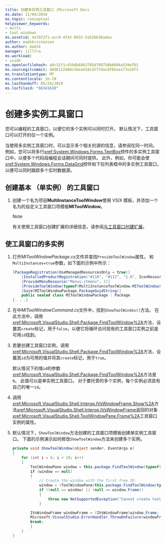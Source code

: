 ```yaml
---
title: 创建多实例工具窗口 |Microsoft Docs
ms.date: 11/04/2016
ms.topic: conceptual
helpviewer_keywords:
- multi
- tool windows
ms.assetid: 4a7872f1-acc9-4f43-8932-5a526b36adea
author: madskristensen
ms.author: madsk
manager: jillfra
ms.workload:
- vssdk
ms.openlocfilehash: a9c31f1c439db69b3795d789758b0604a539ef81
ms.sourcegitcommit: 40d612240dc5bea418cd27fdacdf85ea177e2df3
ms.translationtype: MT
ms.contentlocale: zh-CN
ms.lasthandoff: 05/29/2019
ms.locfileid: "66341630"
---
```

# <a name="create-a-multi-instance-tool-window"></a>创建多实例工具窗口
您可以编程的工具窗口，以便它的多个实例可以同时打开。 默认情况下，工具窗口可以打开的仅一个实例。

当使用多实例工具窗口时，可以显示多个相关的源的信息，请参阅在同一时间。 例如，您可以将多行<xref:System.Windows.Forms.TextBox>控件的多实例工具窗口中，以便多个代码段编程会话期间可同时提供。 此外，例如，你可能会使<xref:System.Windows.Forms.DataGrid>控件和下拉列表框中的多实例工具窗口，以便可以同时跟踪多个实时数据源。

## <a name="create-a-basic-single-instance-tool-window"></a>创建基本 （单实例） 的工具窗口

1. 创建一个名为项目**MultiInstanceToolWindow**使用 VSIX 模板，并添加一个名为的自定义工具窗口项模板**MIToolWindow**。

    > [!NOTE]
    > 有关使用工具窗口创建扩展的详细信息，请参阅[与工具窗口创建扩展](../extensibility/creating-an-extension-with-a-tool-window.md)。

## <a name="make-a-tool-window-multi-instance"></a>使工具窗口的多实例

1. 打开*MIToolWindowPackage.cs*文件并查找`ProvideToolWindow`属性。 和`MultiInstances=true`参数，如下面的示例中所示：

    ```csharp
    [PackageRegistration(UseManagedResourcesOnly = true)]
        [InstalledProductRegistration("#110", "#112", "1.0", IconResourceID = 400)] // Info on this package for Help/About
        [ProvideMenuResource("Menus.ctmenu", 1)]
        [ProvideToolWindow(typeof(MultiInstanceToolWindow.MIToolWindow), MultiInstances = true)]
        [Guid(MIToolWindowPackage.PackageGuidString)]
        public sealed class MIToolWindowPackage : Package
    {. . .}
    ```

2. 在中*MIToolWindowCommand.cs*文件中，找到`ShowToolWindos()`方法。 在此方法中，调用<xref:Microsoft.VisualStudio.Shell.Package.FindToolWindow%2A>方法，设置其`create`标记，用于`false`，以便它将循环访问现有的工具窗口实例之前是可用`id`找到。

3. 若要创建工具窗口实例，调用<xref:Microsoft.VisualStudio.Shell.Package.FindToolWindow%2A>方法，设置其`id`为可用的值并将其`create`标记，用于`true`。

    默认情况下的值`id`的参数<xref:Microsoft.VisualStudio.Shell.Package.FindToolWindow%2A>方法是`0`。 此值可以是单实例工具窗口。 对于要托管的多个实例，每个实例必须具有自己的唯一`id`。

4. 调用<xref:Microsoft.VisualStudio.Shell.Interop.IVsWindowFrame.Show%2A>方法<xref:Microsoft.VisualStudio.Shell.Interop.IVsWindowFrame>返回的对象<xref:Microsoft.VisualStudio.Shell.ToolWindowPane.Frame%2A>工具窗口实例的属性。

5. 默认情况下，`ShowToolWindow`方法创建的工具窗口项模板创建单实例工具窗口。 下面的示例演示如何修改`ShowToolWindow`方法来创建多个实例。

    ```csharp
    private void ShowToolWindow(object sender, EventArgs e)
    {
        for (int i = 0; i < 10; i++)
        {
            ToolWindowPane window = this.package.FindToolWindow(typeof(MIToolWindow), i, false);
            if (window == null)
            {
                // Create the window with the first free ID.
                window = (ToolWindowPane)this.package.FindToolWindow(typeof(MIToolWindow), i, true);
                if ((null == window) || (null == window.Frame))
                {
                    throw new NotSupportedException("Cannot create tool window");
                }

            IVsWindowFrame windowFrame = (IVsWindowFrame)window.Frame;
            Microsoft.VisualStudio.ErrorHandler.ThrowOnFailure(windowFrame.Show());
            break;
            }
        }
    }
    ```
